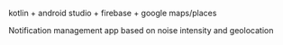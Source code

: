 kotlin + android studio + firebase + google maps/places
 
Notification management app based on noise intensity and geolocation
